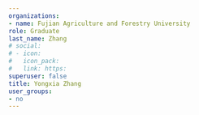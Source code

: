 ```yaml
---
organizations:
- name: Fujian Agriculture and Forestry University
role: Graduate
last_name: Zhang
# social:
# - icon: 
#   icon_pack: 
#   link: https:
superuser: false
title: Yongxia Zhang
user_groups:
- no
---
```




